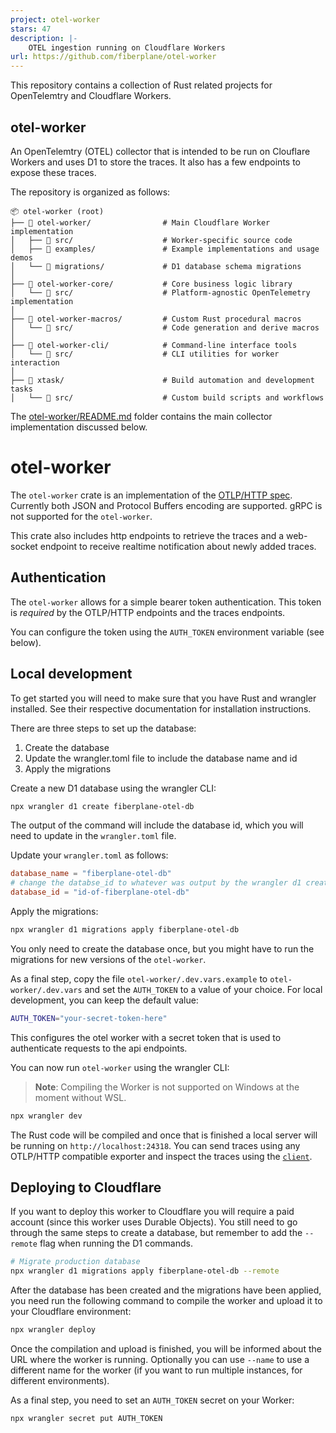 ```yaml
---
project: otel-worker
stars: 47
description: |-
    OTEL ingestion running on Cloudflare Workers
url: https://github.com/fiberplane/otel-worker
---
```


This repository contains a collection of Rust related projects for OpenTelemtry and Cloudflare Workers.

## otel-worker

An OpenTelemtry (OTEL) collector that is intended to be run on Clouflare Workers and uses D1 to
store the traces. It also has a few endpoints to expose these traces.

The repository is organized as follows:

```
📦 otel-worker (root)
├── 📂 otel-worker/                # Main Cloudflare Worker implementation
│   ├── 📂 src/                    # Worker-specific source code
│   ├── 📂 examples/               # Example implementations and usage demos
│   └── 📂 migrations/             # D1 database schema migrations
│
├── 📂 otel-worker-core/           # Core business logic library
│   └── 📂 src/                    # Platform-agnostic OpenTelemetry implementation
│
├── 📂 otel-worker-macros/         # Custom Rust procedural macros
│   └── 📂 src/                    # Code generation and derive macros
│
├── 📂 otel-worker-cli/            # Command-line interface tools
│   └── 📂 src/                    # CLI utilities for worker interaction
│
├── 📂 xtask/                      # Build automation and development tasks
│   └── 📂 src/                    # Custom build scripts and workflows
```

The [otel-worker/README.md](otel-worker/) folder contains the main collector implementation discussed below.

# otel-worker

The `otel-worker` crate is an implementation of the [OTLP/HTTP spec][otlphttp].
Currently both JSON and Protocol Buffers encoding are supported. gRPC is not
supported for the `otel-worker`.

This crate also includes http endpoints to retrieve the traces and a web-socket
endpoint to receive realtime notification about newly added traces.

## Authentication

The `otel-worker` allows for a simple bearer token authentication. This token is
*required* by the OTLP/HTTP endpoints and the traces endpoints. 

You can configure the token using the `AUTH_TOKEN` environment variable (see below).

## Local development

To get started you will need to make sure that you have Rust and wrangler
installed. See their respective documentation for installation instructions.

There are three steps to set up the database:

1. Create the database
2. Update the wrangler.toml file to include the database name and id
3. Apply the migrations

Create a new D1 database using the wrangler CLI:

```sh
npx wrangler d1 create fiberplane-otel-db
```

The output of the command will include the database id, which you will need to update in the `wrangler.toml` file.

Update your `wrangler.toml` as follows:

```toml
database_name = "fiberplane-otel-db"
# change the databse_id to whatever was output by the wrangler d1 create command
database_id = "id-of-fiberplane-otel-db"
```

Apply the migrations:

```sh
npx wrangler d1 migrations apply fiberplane-otel-db
```

You only need to create the database once, but you might have to run the
migrations for new versions of the `otel-worker`.

As a final step, copy the file `otel-worker/.dev.vars.example` to `otel-worker/.dev.vars` and set the `AUTH_TOKEN` to a value of your choice. For local development, you can keep the default value:

```sh
AUTH_TOKEN="your-secret-token-here"
```

This configures the otel worker with a secret token that is used to authenticate
requests to the api endpoints.

You can now run `otel-worker` using the wrangler CLI:

> **Note**: Compiling the Worker is not supported on Windows at the moment
> without WSL.

```sh
npx wrangler dev
```

The Rust code will be compiled and once that is finished a local server will be
running on `http://localhost:24318`. You can send traces using any OTLP/HTTP
compatible exporter and inspect the traces using the
[`client`](../otel-worker-cli).

## Deploying to Cloudflare

If you want to deploy this worker to Cloudflare you will require a paid account
(since this worker uses Durable Objects). You still need to go through the same
steps to create a database, but remember to add the `--remote` flag when running
the D1 commands.

```sh
# Migrate production database
npx wrangler d1 migrations apply fiberplane-otel-db --remote
```

After the database has been created and the migrations have been applied, you
need run the following command to compile the worker and upload it to your
Cloudflare environment:

```sh
npx wrangler deploy
```

Once the compilation and upload is finished, you will be informed about the URL
where the worker is running. Optionally you can use `--name` to use a different
name for the worker (if you want to run multiple instances, for different
environments).

As a final step, you need to set an `AUTH_TOKEN` secret on your Worker:

```sh
npx wrangler secret put AUTH_TOKEN
```

[otlphttp]: https://opentelemetry.io/docs/specs/otlp/#otlphttp


